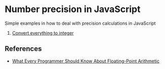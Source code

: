 # Number precision in JavaScript

Simple examples in how to deal with precision calculations in JavaScript

1. [Convert everything to integer](precision.js)

## References

- [What Every Programmer Should Know About Floating-Point Arithmetic](http://floating-point-gui.de/)

